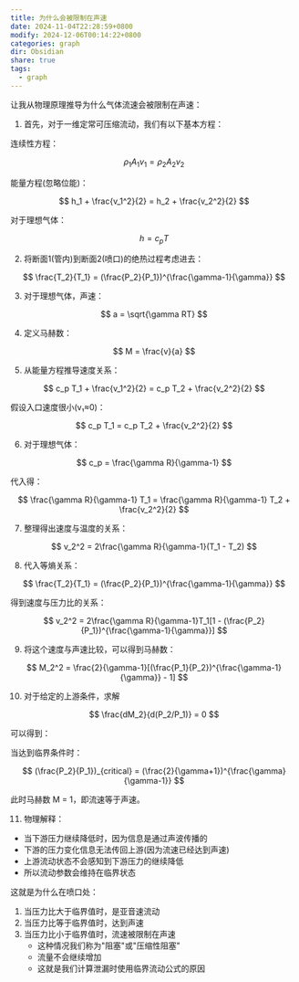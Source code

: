 ```yaml
---
title: 为什么会被限制在声速
date: 2024-11-04T22:28:59+0800
modify: 2024-12-06T00:14:22+0800
categories: graph
dir: Obsidian
share: true
tags:
  - graph
---
```


让我从物理原理推导为什么气体流速会被限制在声速：

1) 首先，对于一维定常可压缩流动，我们有以下基本方程：

连续性方程：

$$
\rho_1 A_1 v_1 = \rho_2 A_2 v_2
$$

能量方程(忽略位能)：

$$
h_1 + \frac{v_1^2}{2} = h_2 + \frac{v_2^2}{2}
$$

对于理想气体：

$$
h = c_p T
$$

2) 将断面1(管内)到断面2(喷口)的绝热过程考虑进去：

$$
\frac{T_2}{T_1} = (\frac{P_2}{P_1})^{\frac{\gamma-1}{\gamma}}
$$

3) 对于理想气体，声速：

$$
a = \sqrt{\gamma RT}
$$

4) 定义马赫数：

$$
M = \frac{v}{a}
$$

5) 从能量方程推导速度关系：

$$
c_p T_1 + \frac{v_1^2}{2} = c_p T_2 + \frac{v_2^2}{2}
$$

假设入口速度很小(v₁≈0)：

$$
c_p T_1 = c_p T_2 + \frac{v_2^2}{2}
$$

6) 对于理想气体：

$$
c_p = \frac{\gamma R}{\gamma-1}
$$

代入得：

$$
\frac{\gamma R}{\gamma-1} T_1 = \frac{\gamma R}{\gamma-1} T_2 + \frac{v_2^2}{2}
$$

7) 整理得出速度与温度的关系：

$$
v_2^2 = 2\frac{\gamma R}{\gamma-1}(T_1 - T_2)
$$

8) 代入等熵关系：

$$
\frac{T_2}{T_1} = (\frac{P_2}{P_1})^{\frac{\gamma-1}{\gamma}}
$$

得到速度与压力比的关系：

$$
v_2^2 = 2\frac{\gamma R}{\gamma-1}T_1[1 - (\frac{P_2}{P_1})^{\frac{\gamma-1}{\gamma}}]
$$

9) 将这个速度与声速比较，可以得到马赫数：

$$
M_2^2 = \frac{2}{\gamma-1}[(\frac{P_1}{P_2})^{\frac{\gamma-1}{\gamma}} - 1]
$$

10) 对于给定的上游条件，求解

$$
\frac{dM_2}{d(P_2/P_1)} = 0
$$

 可以得到：

当达到临界条件时：

$$
(\frac{P_2}{P_1})_{critical} = (\frac{2}{\gamma+1})^{\frac{\gamma}{\gamma-1}}
$$

此时马赫数 M = 1，即流速等于声速。

11) 物理解释：
- 当下游压力继续降低时，因为信息是通过声波传播的
- 下游的压力变化信息无法传回上游(因为流速已经达到声速)
- 上游流动状态不会感知到下游压力的继续降低
- 所以流动参数会维持在临界状态

这就是为什么在喷口处：

1) 当压力比大于临界值时，是亚音速流动
2) 当压力比等于临界值时，达到声速
3) 当压力比小于临界值时，流速被限制在声速
   - 这种情况我们称为"阻塞"或"压缩性阻塞"
   - 流量不会继续增加
   - 这就是我们计算泄漏时使用临界流动公式的原因